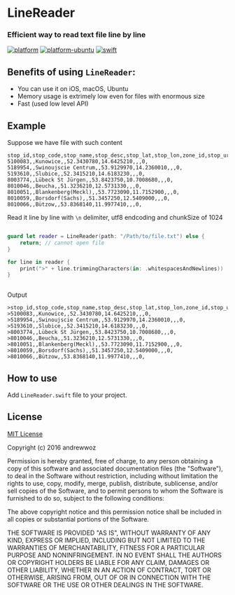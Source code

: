 # LineReader
### Efficient way to read text file line by line

[![platform](https://img.shields.io/badge/platform-osx%20%7C%20ios%20%7C%20watchos%20%7C%20tvos%20-lightgrey.svg)]()
[![platform-ubuntu](https://img.shields.io/badge/platform-ubuntu-lightgrey.svg)]()
[![swift](https://img.shields.io/badge/swift-3.1-yellow.svg)]()

## Benefits of using `LineReader`:
- You can use it on iOS, macOS, Ubuntu
- Memory usage is extrimely low even for files with enormous size
- Fast (used low level API)

## Example

Suppose we have file with such content
```
stop_id,stop_code,stop_name,stop_desc,stop_lat,stop_lon,zone_id,stop_url,location_type,parent_station
5100083,,Kunowice,,52.3430780,14.6425210,,,0,
5189954,,Swinoujscie Centrum,,53.9129970,14.2360010,,,0,
5193610,,Slubice,,52.3415210,14.6183230,,,0,
8003774,,Lübeck St Jürgen,,53.8423750,10.7008680,,,0,
8010046,,Beucha,,51.3236210,12.5731330,,,0,
8010051,,Blankenberg(Meckl),,53.7723090,11.7152900,,,0,
8010059,,Borsdorf(Sachs),,51.3457250,12.5409000,,,0,
8010066,,Bützow,,53.8368140,11.9977410,,,0,

```

Read it line by line with `\n` delimiter, utf8 endcoding and chunkSize of 1024

```swift

guard let reader = LineReader(path: "/Path/to/file.txt") else {
    return; // cannot open file
}

for line in reader {
    print(">" + line.trimmingCharacters(in: .whitespacesAndNewlines))      
}
 
```

Output

```
>stop_id,stop_code,stop_name,stop_desc,stop_lat,stop_lon,zone_id,stop_url,location_type,parent_station
>5100083,,Kunowice,,52.3430780,14.6425210,,,0,
>5189954,,Swinoujscie Centrum,,53.9129970,14.2360010,,,0,
>5193610,,Slubice,,52.3415210,14.6183230,,,0,
>8003774,,Lübeck St Jürgen,,53.8423750,10.7008680,,,0,
>8010046,,Beucha,,51.3236210,12.5731330,,,0,
>8010051,,Blankenberg(Meckl),,53.7723090,11.7152900,,,0,
>8010059,,Borsdorf(Sachs),,51.3457250,12.5409000,,,0,
>8010066,,Bützow,,53.8368140,11.9977410,,,0,

```

## How to use

Add `LineReader.swift` file to your project.

License
-----
[MIT License](http://opensource.org/licenses/MIT)

Copyright (c) 2016 andrewwoz

Permission is hereby granted, free of charge, to any person obtaining a copy
of this software and associated documentation files (the "Software"), to deal
in the Software without restriction, including without limitation the rights
to use, copy, modify, merge, publish, distribute, sublicense, and/or sell
copies of the Software, and to permit persons to whom the Software is
furnished to do so, subject to the following conditions:

The above copyright notice and this permission notice shall be included in all
copies or substantial portions of the Software.

THE SOFTWARE IS PROVIDED "AS IS", WITHOUT WARRANTY OF ANY KIND, EXPRESS OR
IMPLIED, INCLUDING BUT NOT LIMITED TO THE WARRANTIES OF MERCHANTABILITY,
FITNESS FOR A PARTICULAR PURPOSE AND NONINFRINGEMENT. IN NO EVENT SHALL THE
AUTHORS OR COPYRIGHT HOLDERS BE LIABLE FOR ANY CLAIM, DAMAGES OR OTHER
LIABILITY, WHETHER IN AN ACTION OF CONTRACT, TORT OR OTHERWISE, ARISING FROM,
OUT OF OR IN CONNECTION WITH THE SOFTWARE OR THE USE OR OTHER DEALINGS IN THE
SOFTWARE.
